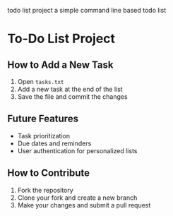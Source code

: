 todo list project
a simple command line based todo list
# To-Do List Project

## How to Add a New Task
1. Open `tasks.txt`
2. Add a new task at the end of the list
3. Save the file and commit the changes

## Future Features
- Task prioritization
- Due dates and reminders
- User authentication for personalized lists

## How to Contribute
1. Fork the repository
2. Clone your fork and create a new branch
3. Make your changes and submit a pull request
